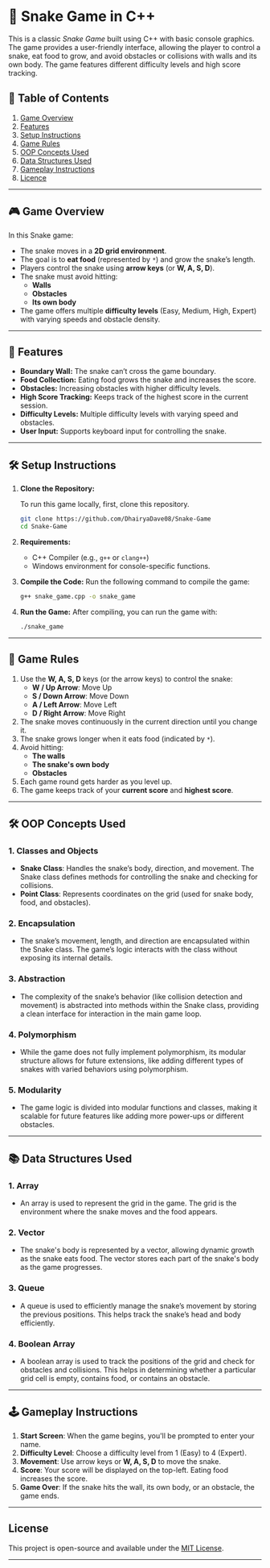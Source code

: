 
# 🐍 Snake Game in C++

This is a classic *Snake Game* built using C++ with basic console graphics. The game provides a user-friendly interface, allowing the player to control a snake, eat food to grow, and avoid obstacles or collisions with walls and its own body. The game features different difficulty levels and high score tracking.

## 📝 Table of Contents

1. [Game Overview](#game-overview)
2. [Features](#features)
3. [Setup Instructions](#setup-instructions)
4. [Game Rules](#game-rules)
5. [OOP Concepts Used](#oop-concepts-used)
6. [Data Structures Used](#data-structures-used)
7. [Gameplay Instructions](#gameplay-instructions)
8. [Licence](#License)

---

## 🎮 Game Overview

In this Snake game:
- The snake moves in a **2D grid environment**.
- The goal is to **eat food** (represented by `*`) and grow the snake’s length.
- Players control the snake using **arrow keys** (or **W, A, S, D**).
- The snake must avoid hitting:
  - **Walls**
  - **Obstacles**
  - **Its own body**
- The game offers multiple **difficulty levels** (Easy, Medium, High, Expert) with varying speeds and obstacle density.

---

## 🌟 Features

- **Boundary Wall:** The snake can’t cross the game boundary.
- **Food Collection:** Eating food grows the snake and increases the score.
- **Obstacles:** Increasing obstacles with higher difficulty levels.
- **High Score Tracking:** Keeps track of the highest score in the current session.
- **Difficulty Levels:** Multiple difficulty levels with varying speed and obstacles.
- **User Input:** Supports keyboard input for controlling the snake.

---

## 🛠 Setup Instructions

1. **Clone the Repository:**

   To run this game locally, first, clone this repository.

   ```bash
   git clone https://github.com/DhairyaDave08/Snake-Game
   cd Snake-Game
   ```

2. **Requirements:**
   - C++ Compiler (e.g., `g++` or `clang++`)
   - Windows environment for console-specific functions.

3. **Compile the Code:**
   Run the following command to compile the game:

   ```bash
   g++ snake_game.cpp -o snake_game
   ```

4. **Run the Game:**
   After compiling, you can run the game with:

   ```bash
   ./snake_game
   ```

---

## 📜 Game Rules

1. Use the **W, A, S, D** keys (or the arrow keys) to control the snake:
   - **W / Up Arrow**: Move Up
   - **S / Down Arrow**: Move Down
   - **A / Left Arrow**: Move Left
   - **D / Right Arrow**: Move Right
2. The snake moves continuously in the current direction until you change it.
3. The snake grows longer when it eats food (indicated by `*`).
4. Avoid hitting:
   - **The walls**
   - **The snake's own body**
   - **Obstacles**
5. Each game round gets harder as you level up.
6. The game keeps track of your **current score** and **highest score**.

---

## 🛠 OOP Concepts Used

### 1. **Classes and Objects**
   - **Snake Class**: Handles the snake’s body, direction, and movement. The Snake class defines methods for controlling the snake and checking for collisions.
   - **Point Class**: Represents coordinates on the grid (used for snake body, food, and obstacles).

### 2. **Encapsulation**
   - The snake’s movement, length, and direction are encapsulated within the Snake class. The game’s logic interacts with the class without exposing its internal details.

### 3. **Abstraction**
   - The complexity of the snake’s behavior (like collision detection and movement) is abstracted into methods within the Snake class, providing a clean interface for interaction in the main game loop.

### 4. **Polymorphism**
   - While the game does not fully implement polymorphism, its modular structure allows for future extensions, like adding different types of snakes with varied behaviors using polymorphism.

### 5. **Modularity**
   - The game logic is divided into modular functions and classes, making it scalable for future features like adding more power-ups or different obstacles.

---

## 📚 Data Structures Used

### 1. **Array**
   - An array is used to represent the grid in the game. The grid is the environment where the snake moves and the food appears.

### 2. **Vector**
   - The snake's body is represented by a vector, allowing dynamic growth as the snake eats food. The vector stores each part of the snake's body as the game progresses.

### 3. **Queue**
   - A queue is used to efficiently manage the snake’s movement by storing the previous positions. This helps track the snake’s head and body efficiently.

### 4. **Boolean Array**
   - A boolean array is used to track the positions of the grid and check for obstacles and collisions. This helps in determining whether a particular grid cell is empty, contains food, or contains an obstacle.

---

## 🕹 Gameplay Instructions

1. **Start Screen**: When the game begins, you'll be prompted to enter your name.
2. **Difficulty Level**: Choose a difficulty level from 1 (Easy) to 4 (Expert).
3. **Movement**: Use arrow keys or **W, A, S, D** to move the snake.
4. **Score**: Your score will be displayed on the top-left. Eating food increases the score.
5. **Game Over**: If the snake hits the wall, its own body, or an obstacle, the game ends.

---

## License

This project is open-source and available under the [MIT License](LICENSE).

---
```

